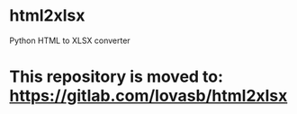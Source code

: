 html2xlsx
=========

Python HTML to XLSX converter

# This repository is moved to: https://gitlab.com/lovasb/html2xlsx


